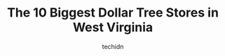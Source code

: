 ---
layout: ampstory
image: https://i0.wp.com/www.depkes.org/wp-content/uploads/2023/06/dollar-tree-0-in-west-virginia-1685968783.jpeg?resize=640,853
author: techidn
featured: false
description: Discover the impressive array of Dollar Tree options in West Virginia, where you can find 10 of the largest Dollar Tree establishments in the area. From renowned classics to hidden gems, Wes
title: The 10 Biggest Dollar Tree Stores in West Virginia
cover:
   title: The 10 Biggest Dollar Tree Stores in West Virginia
   subtitle: Rickpate
   background: https://www.depkes.org/wp-content/uploads/2023/06/dollar-tree-0-in-west-virginia-1685968783.jpeg

pages: 
 - layout: thirds
   top: <h1>#1 Dollar Tree</h1>
   bottom: "<p>I stopped at The Dollar Tree which was right beside Old Navy. This is a great size store with lots of great bargains.I had to stop myself and remember that this is no lon</p>"
   background: https://www.depkes.org/wp-content/uploads/2023/06/dollar-tree-1-in-west-virginia-1685968784.jpeg
   backgroundblur: true
 - layout: thirds
   top: <h1>#2 Dollar Tree</h1>
   bottom: "<p>29 By Pass Plaza Shpg Center, Beckley, WV 25801, United States</p>"
   background: https://www.depkes.org/wp-content/uploads/2023/06/dollar-tree-2-in-west-virginia-1685968784.jpeg
   cta:
      link: https://www.depkes.org/blog/the-10-biggest-dollar-tree-stores-in-west-virginia/
      text: The 10 Biggest Dollar Tree Stores in West Virginia
 - layout: thirds
   top: <h1>#3 Dollar Tree</h1>
   bottom: "<p>1716 Adams Ave, Clarksburg, WV 26301, United States</p>"
   background: https://www.depkes.org/wp-content/uploads/2023/06/dollar-tree-3-in-west-virginia-1685968784.jpeg
   cta:
      link: https://www.depkes.org/blog/the-10-biggest-dollar-tree-stores-in-west-virginia/
      text: The 10 Biggest Dollar Tree Stores in West Virginia
 - layout: thirds
   top: <h1>#4 Dollar Tree</h1>
   bottom: "<p>5636 US-60, Huntington, WV 25705, United States</p>"
   background: https://images.unsplash.com/photo-1489648022186-8f49310909a0?ixlib=rb-4.0.3&ixid=MnwxMjA3fDB8MHxwaG90by1wYWdlfHx8fGVufDB8fHx8&auto=format&fit=crop&w=640&h=853&q=80
   cta:
      link: https://www.depkes.org/blog/the-10-biggest-dollar-tree-stores-in-west-virginia/
      text: The 10 Biggest Dollar Tree Stores in West Virginia
 - layout: thirds
   top: <h1>#5 Dollar Tree</h1>
   bottom: "<p>215 Greasy Ridge Rd, Princeton, WV 24740, United States</p>"
   background: https://images.unsplash.com/photo-1574169208507-84376144848b?ixlib=rb-4.0.3&ixid=MnwxMjA3fDB8MHxwaG90by1wYWdlfHx8fGVufDB8fHx8&auto=format&fit=crop&w=640&h=853&q=80
   cta:
      link: https://www.depkes.org/blog/the-10-biggest-dollar-tree-stores-in-west-virginia/
      text: The 10 Biggest Dollar Tree Stores in West Virginia
 - layout: thirds
   top: <h1>#6 Dollar Tree</h1>
   bottom: "<p>464 E Main St, Bridgeport, WV 26330, United States</p>"
   background: https://images.unsplash.com/photo-1489694553447-4c9339da310d?ixlib=rb-4.0.3&ixid=MnwxMjA3fDB8MHxwaG90by1wYWdlfHx8fGVufDB8fHx8&auto=format&fit=crop&w=640&h=853&q=80
   cta:
      link: https://www.depkes.org/blog/the-10-biggest-dollar-tree-stores-in-west-virginia/
      text: The 10 Biggest Dollar Tree Stores in West Virginia
 - layout: thirds
   top: <h1>#7 Dollar Tree</h1>
   bottom: "<p>2458 Mountaineer Blvd, South Charleston, WV 25309, United States</p>"
   background: https://images.unsplash.com/photo-1552083974-186346191183?ixlib=rb-4.0.3&ixid=MnwxMjA3fDB8MHxwaG90by1wYWdlfHx8fGVufDB8fHx8&auto=format&fit=crop&w=640&h=853&q=80
   cta:
      link: https://www.depkes.org/blog/the-10-biggest-dollar-tree-stores-in-west-virginia/
      text: The 10 Biggest Dollar Tree Stores in West Virginia
 - layout: thirds
   middle: Continue reading...
   background: https://images.unsplash.com/photo-1547366785-564103df7e13?ixlib=rb-4.0.3&ixid=MnwxMjA3fDB8MHxwaG90by1wYWdlfHx8fGVufDB8fHx8&auto=format&fit=crop&w=640&h=853&q=80
   cta:
      link: https://www.depkes.org/blog/the-10-biggest-dollar-tree-stores-in-west-virginia/
      text: The 10 Biggest Dollar Tree Stores in West Virginia
      
---